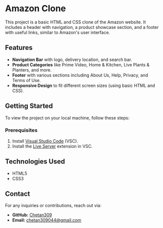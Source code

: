 # Amazon Clone

This project is a basic HTML and CSS clone of the Amazon website. It includes a header with navigation, a product showcase section, and a footer with useful links, similar to Amazon's user interface. 

## Features

- **Navigation Bar** with logo, delivery location, and search bar.
- **Product Categories** like Prime Video, Home & Kitchen, Live Plants & Planters, and more.
- **Footer** with various sections including About Us, Help, Privacy, and Terms of Use.
- **Responsive Design** to fit different screen sizes (using basic HTML and CSS).

## Getting Started

To view the project on your local machine, follow these steps:

### Prerequisites

1. Install [Visual Studio Code](https://code.visualstudio.com/) (VSC).
2. Install the [Live Server](https://marketplace.visualstudio.com/items?itemName=ritwickdey.LiveServer) extension in VSC.

## Technologies Used

- HTML5
- CSS3
 
## Contact

For any inquiries or contributions, reach out via:

- **GitHub:** [Chetan309](https://github.com/Chetan309)
- **Email:** [chetan309044@gmail.com](mailto:chetan309044@gmail.com)
